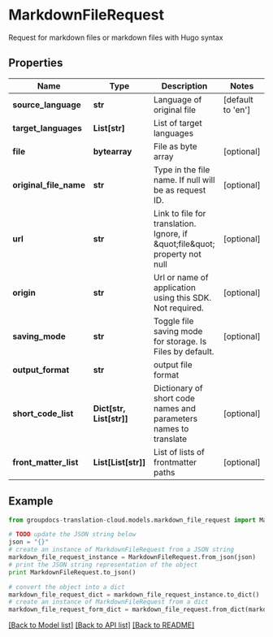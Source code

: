 # MarkdownFileRequest

Request for markdown files or markdown files with Hugo syntax

## Properties
Name | Type | Description | Notes
------------ | ------------- | ------------- | -------------
**source_language** | **str** | Language of original file | [default to 'en']
**target_languages** | **List[str]** | List of target languages | 
**file** | **bytearray** | File as byte array | [optional] 
**original_file_name** | **str** | Type in the file name. If null will be as request ID. | [optional] 
**url** | **str** | Link to file for translation. Ignore, if \&quot;file\&quot; property not null | [optional] 
**origin** | **str** | Url or name of application using this SDK. Not required. | [optional] 
**saving_mode** | **str** | Toggle file saving mode for storage.  Is Files by default. | [optional] 
**output_format** | **str** | output file format | 
**short_code_list** | **Dict[str, List[str]]** | Dictionary of short code names and parameters names to translate | [optional] 
**front_matter_list** | **List[List[str]]** | List of lists of frontmatter paths | [optional] 

## Example

```python
from groupdocs-translation-cloud.models.markdown_file_request import MarkdownFileRequest

# TODO update the JSON string below
json = "{}"
# create an instance of MarkdownFileRequest from a JSON string
markdown_file_request_instance = MarkdownFileRequest.from_json(json)
# print the JSON string representation of the object
print MarkdownFileRequest.to_json()

# convert the object into a dict
markdown_file_request_dict = markdown_file_request_instance.to_dict()
# create an instance of MarkdownFileRequest from a dict
markdown_file_request_form_dict = markdown_file_request.from_dict(markdown_file_request_dict)
```
[[Back to Model list]](../README.md#documentation-for-models) [[Back to API list]](../README.md#documentation-for-api-endpoints) [[Back to README]](../README.md)


